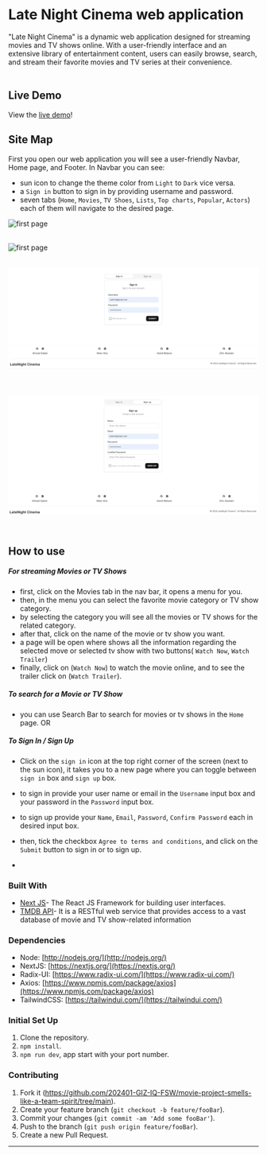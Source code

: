 # Late Night Cinema web application

"Late Night Cinema" is a dynamic web application designed for streaming movies and TV shows online. With a user-friendly interface and an extensive library of entertainment content, users can easily browse, search, and stream their favorite movies and TV series at their convenience. <br><br>

## Live Demo

View the [live demo](https://movie-project-smells-like-a-team-spirit.vercel.app/top-charts)!

## Site Map

First you open our web application you will see a user-friendly Navbar, Home page, and Footer.
In Navbar you can see:

- sun icon to change the theme color from `Light` to `Dark` vice versa.
- a `Sign in` button to sign in by providing username and password.
- seven tabs (`Home`, `Movies`, `TV Shoes`, `Lists`, `Top charts`, `Popular`, `Actors`) each of them will navigate to the desired page.

![first page](<./light theme home page.png>) <br><br>

![first page](<./dark theme home page.png>) <br><br>

![first page](<./sign in.png>) <br><br>

![first page](<./sign up.png>) <br><br>
---
## How to use

##### For streaming Movies or TV Shows

- first, click on the Movies tab in the nav bar, it opens a menu for you.
- then, in the menu you can select the favorite movie category or TV show category.
- by selecting the category you will see all the movies or TV shows for the related category.
- after that, click on the name of the movie or tv show you want.
- a page will be open where shows all the information regarding the selected move or selected tv show with two buttons( `Watch Now`, `Watch Trailer`)
- finally, click on (`Watch Now`) to watch the movie online, and to see the trailer click on (`Watch Trailer`).

##### To search for a Movie or TV Show

- you can use Search Bar to search for movies or tv shows in the `Home` page.
  OR

##### To Sign In  / Sign Up

- Click on the `sign in` icon at the top right corner of the screen (next to the sun icon), it takes you to a new page where you can toggle between `sign in` box and `sign up` box.

- to sign in provide your user name or email in the `Username` input box and your password in the `Password` input box.
- to sign up provide your `Name`, `Email`, `Password`, `Confirm Password` each in desired input box.
- then, tick the checkbox `Agree to terms and conditions`, and click on the `Submit` button to sign in or to sign up.
- 

### Built With

- [Next JS](https://nextjs.org/)- The React JS Framework for building user interfaces.
- [TMDB API](https://www.themoviedb.org/)- It is a RESTful web service that provides access to a vast database of movie and TV show-related information

### Dependencies

- Node: [http://nodejs.org/](http://nodejs.org/)
- NextJS: [https://nextjs.org/](https://nextjs.org/)
- Radix-UI: [https://www.radix-ui.com/](https://www.radix-ui.com/)
- Axios: [https://www.npmjs.com/package/axios](https://www.npmjs.com/package/axios)
- TailwindCSS: [https://tailwindui.com/](https://tailwindui.com/)

### Initial Set Up

1. Clone the repository.
2. `npm install`.
3. `npm run dev`, app start with your port number.

### Contributing

1. Fork it (https://github.com/202401-GIZ-IQ-FSW/movie-project-smells-like-a-team-spirit/tree/main).
2. Create your feature branch (`git checkout -b feature/fooBar`).
3. Commit your changes (`git commit -am 'Add some fooBar'`).
4. Push to the branch (`git push origin feature/fooBar`).
5. Create a new Pull Request.

---
